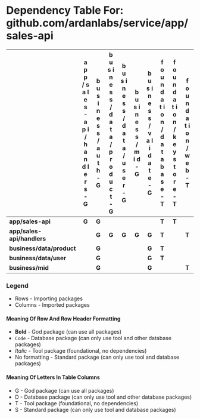 # Dependency Table For: github.com/ardanlabs/service/app/sales-api

|                            | a p p / s a l e s - a p i / h a n d l e r s - G | b u s i n e s s / a u t h - G | b u s i n e s s / d a t a / p r o d u c t - G | b u s i n e s s / d a t a / u s e r - G | b u s i n e s s / m i d - G | b u s i n e s s / v a l i d a t e - G | f o u n d a t i o n / d a t a b a s e - T | f o u n d a t i o n / k e y s t o r e - T | f o u n d a t i o n / w e b - T |
|:---------------------------|:-----------------------------------------------:|:-----------------------------:|:---------------------------------------------:|:---------------------------------------:|:---------------------------:|:-------------------------------------:|:-----------------------------------------:|:-----------------------------------------:|:-------------------------------:|
| **app/sales-api**          |                      **G**                      |             **G**             |                                               |                                         |                             |                                       |                   **T**                   |                   **T**                   |                                 |
| **app/sales-api/handlers** |                                                 |             **G**             |                     **G**                     |                  **G**                  |            **G**            |                 **G**                 |                   **T**                   |                                           |              **T**              |
| **business/data/product**  |                                                 |             **G**             |                                               |                                         |                             |                 **G**                 |                   **T**                   |                                           |                                 |
| **business/data/user**     |                                                 |             **G**             |                                               |                                         |                             |                 **G**                 |                   **T**                   |                                           |                                 |
| **business/mid**           |                                                 |             **G**             |                                               |                                         |                             |                 **G**                 |                                           |                                           |              **T**              |

### Legend

* Rows - Importing packages
* Columns - Imported packages


#### Meaning Of Row And Row Header Formatting

* **Bold** - God package (can use all packages)
* `Code` - Database package (can only use tool and other database packages)
* _Italic_ - Tool package (foundational, no dependencies)
* No formatting - Standard package (can only use tool and database packages)


#### Meaning Of Letters In Table Columns

* G - God package (can use all packages)
* D - Database package (can only use tool and other database packages)
* T - Tool package (foundational, no dependencies)
* S - Standard package (can only use tool and database packages)
